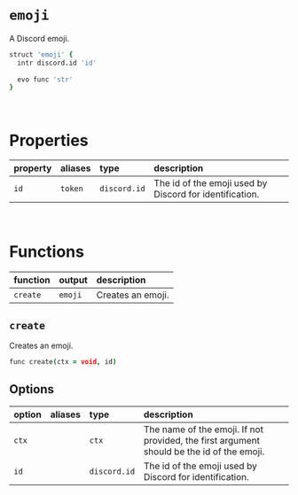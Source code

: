 # `emoji`
A Discord emoji.

```coffee
struct 'emoji' {
  intr discord.id 'id'
  
  evo func 'str'
}
```

<br>

# Properties
| property | aliases | type | description |
| :------- | :------ | :--- | :---------- |
| `id` | `token` | `discord.id` | The id of the emoji used by Discord for identification. |

<br>

# Functions
| function | output | description |
| :------- | :----- | :---------- |
| `create` | `emoji` | Creates an emoji. |


## `create`
Creates an emoji.

```coffee
func create(ctx = void, id)
```

## Options
| option | aliases | type | description |
| :----- | :------ | :--- | :---------- |
| `ctx` | | `ctx` | The name of the emoji. If not provided, the first argument should be the id of the emoji. |
| `id` | | `discord.id` | The id of the emoji used by Discord for identification. |
